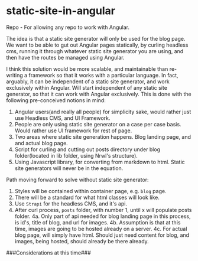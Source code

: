 # static-site-in-angular
Repo - For allowing any repo to work with Angular. 

The idea is that a static site generator will only be used for the blog page. We want to be able to gut out Angular pages statically, by curling headless cms, running it through whatever static site generator you are using, and then have the routes be managed using Angular. 

I think this solution would be more scalable, and maintainable than re-writing a framework so that it works with a particular language. In fact, arguably, it can be independent of a static site generator, and work exclusively within Angular. Will start independent of any static site generator, so that it can work with Angular exclusively. This is done with the following pre-conceived notions in mind: 
1. Angular users(and really all people) for simplicity sake, would rather just use Headless CMS, and UI Framework. 
2. People are only using static site generator on a case per case basis. Would rather use UI framework for rest of page. 
3. Two areas where static site generation happens. Blog landing page, and and actual blog page. 
4. Script for curling and cutting out posts directory under blog folder(located in lib folder, using Nrwl's structure).
5. Using Javascript library, for converting from markdown to html. Static site generators will never be in the equation. 

Path moving forward to solve without static site generator: 
1. Styles will be contained within container page, e.g. `blog` page.
2. There will be a standard for what html classes will look like. 
3. Use `Strapi` for the headless CMS, and it's api. 
4. After curl process, `posts` folder, with number 1, until x will populate posts folder. 
4a. Only part of api needed for blog landing page in this process, is id's, title of blog, and url for images. 
4b. Assumption is that at this time, images are going to be hosted already on a server. 
4c. For actual blog page, will simply have html. Should just need content for blog, and images, being hosted, should already be there already. 

###Considerations at this time###
